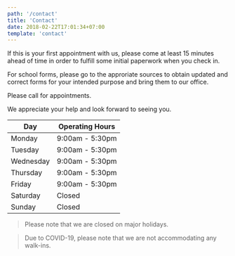 ```yaml
---
path: '/contact'
title: 'Contact'
date: 2018-02-22T17:01:34+07:00
template: 'contact'
---
```


If this is your first appointment with us, please come at least 15 minutes ahead of time in order to fulfill some initial paperwork when you check in.

For school forms, please go to the approriate sources to obtain updated and correct forms for your intended purpose and bring them to our office.

Please call for appointments.

We appreciate your help and look forward to seeing you.

| Day       | Operating Hours |
| --------- | --------------- |
| Monday    | 9:00am - 5:30pm |
| Tuesday   | 9:00am - 5:30pm |
| Wednesday | 9:00am - 5:30pm |
| Thursday  | 9:00am - 5:30pm |
| Friday    | 9:00am - 5:30pm |
| Saturday  | Closed          |
| Sunday    | Closed          |

> Please note that we are closed on major holidays.

> Due to COVID-19, please note that we are not accommodating any walk-ins.
